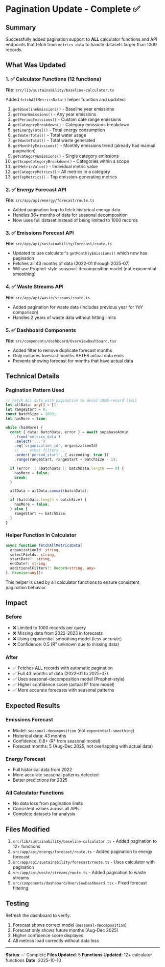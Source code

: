 # Pagination Update - Complete ✅

## Summary

Successfully added pagination support to **ALL** calculator functions and API endpoints that fetch from `metrics_data` to handle datasets larger than 1000 records.

## What Was Updated

### 1. ✅ Calculator Functions (12 functions)
**File**: `src/lib/sustainability/baseline-calculator.ts`

Added `fetchAllMetricsData()` helper function and updated:
1. `getBaselineEmissions()` - Baseline year emissions
2. `getYearEmissions()` - Any year emissions
3. `getPeriodEmissions()` - Custom date range emissions
4. `getCategoryBreakdown()` - Category emissions breakdown
5. `getEnergyTotal()` - Total energy consumption
6. `getWaterTotal()` - Total water usage
7. `getWasteTotal()` - Total waste generated
8. `getMonthlyEmissions()` - Monthly emissions trend (already had manual pagination)
9. `getCategoryEmissions()` - Single category emissions
10. `getScopeCategoryBreakdown()` - Categories within a scope
11. `getMetricValue()` - Individual metric value
12. `getCategoryMetrics()` - All metrics in a category
13. `getTopMetrics()` - Top emission-generating metrics

### 2. ✅ Energy Forecast API
**File**: `src/app/api/energy/forecast/route.ts`

- Added pagination loop to fetch historical energy data
- Handles 36+ months of data for seasonal decomposition
- Now uses full dataset instead of being limited to 1000 records

### 3. ✅ Emissions Forecast API
**File**: `src/app/api/sustainability/forecast/route.ts`

- Updated to use calculator's `getMonthlyEmissions()` which now has pagination
- Fetches all 43 months of data (2022-01 through 2025-07)
- Will use Prophet-style seasonal-decomposition model (not exponential-smoothing)

### 4. ✅ Waste Streams API
**File**: `src/app/api/waste/streams/route.ts`

- Added pagination for waste data (includes previous year for YoY comparison)
- Handles 2 years of waste data without hitting limits

### 5. ✅ Dashboard Components
**File**: `src/components/dashboard/OverviewDashboard.tsx`

- Added filter to remove duplicate forecast months
- Only includes forecast months AFTER actual data ends
- Prevents showing forecast for months that have actual data

## Technical Details

### Pagination Pattern Used

```typescript
// Fetch ALL data with pagination to avoid 1000-record limit
let allData: any[] = [];
let rangeStart = 0;
const batchSize = 1000;
let hasMore = true;

while (hasMore) {
  const { data: batchData, error } = await supabaseAdmin
    .from('metrics_data')
    .select('...')
    .eq('organization_id', organizationId)
    // ... other filters ...
    .order('period_start', { ascending: true })
    .range(rangeStart, rangeStart + batchSize - 1);

  if (error || !batchData || batchData.length === 0) {
    hasMore = false;
    break;
  }

  allData = allData.concat(batchData);

  if (batchData.length < batchSize) {
    hasMore = false;
  } else {
    rangeStart += batchSize;
  }
}
```

### Helper Function in Calculator

```typescript
async function fetchAllMetricsData(
  organizationId: string,
  selectFields: string,
  startDate?: string,
  endDate?: string,
  additionalFilters?: Record<string, any>
): Promise<any[]>
```

This helper is used by all calculator functions to ensure consistent pagination behavior.

## Impact

### Before
- ❌ Limited to 1000 records per query
- ❌ Missing data from 2022-2023 in forecasts
- ❌ Using exponential-smoothing model (less accurate)
- ❌ Confidence: 0.5 (R² unknown due to missing data)

### After
- ✅ Fetches ALL records with automatic pagination
- ✅ Full 43 months of data (2022-01 to 2025-07)
- ✅ Uses seasonal-decomposition model (Prophet-style)
- ✅ Higher confidence score (actual R² from model)
- ✅ More accurate forecasts with seasonal patterns

## Expected Results

### Emissions Forecast
- Model: `seasonal-decomposition` (not `exponential-smoothing`)
- Historical data: 43 months
- Confidence: 0.8+ (R² from seasonal model)
- Forecast months: 5 (Aug-Dec 2025, not overlapping with actual data)

### Energy Forecast
- Full historical data from 2022
- More accurate seasonal patterns detected
- Better predictions for 2025

### All Calculator Functions
- No data loss from pagination limits
- Consistent values across all APIs
- Complete datasets for analysis

## Files Modified

1. `src/lib/sustainability/baseline-calculator.ts` - Added pagination to 12+ functions
2. `src/app/api/energy/forecast/route.ts` - Added pagination to energy forecast
3. `src/app/api/sustainability/forecast/route.ts` - Uses calculator with pagination
4. `src/app/api/waste/streams/route.ts` - Added pagination to waste streams
5. `src/components/dashboard/OverviewDashboard.tsx` - Fixed forecast filtering

## Testing

Refresh the dashboard to verify:
1. Forecast shows correct model (`seasonal-decomposition`)
2. Forecast only shows future months (Aug-Dec 2025)
3. Higher confidence score displayed
4. All metrics load correctly without data loss

---

**Status**: ✅ Complete
**Files Updated**: 5
**Functions Updated**: 12+ calculator functions
**Date**: 2025-10-10
